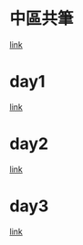 
# 中區共筆

[link](https://hackmd.io/6nEH-jsZT56fOkL1_j2Upw?both)

# day1

[link](https://hackmd.io/UVwhaC4XT4m4WDeTrGGYUg#)

# day2

[link](https://hackmd.io/HanJ1-tKSum9-X2k-63hSQ#)

# day3

[link](https://hackmd.io/CIiLkfHbTd-DPBA6Ensn4w#)
